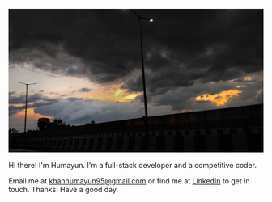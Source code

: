 ![clouds](https://github.com/damianarado/damianarado/raw/master/IMG_20200820_182055-01-01.jpeg)

Hi there! I'm Humayun. I'm a full-stack developer and a competitive coder. 
  
Email me at [khanhumayun95@gmail.com](mailto:khanhumayun95@gmail.com) or find me at [LinkedIn](https://www.linkedin.com/in/damianarado/) to get in touch. Thanks! Have a good day.
